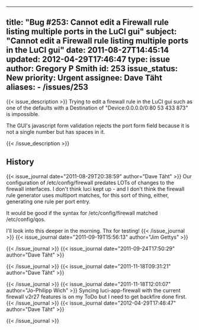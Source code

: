 
---
title: "Bug #253: Cannot edit a Firewall rule listing multiple ports in the LuCI gui"
subject: "Cannot edit a Firewall rule listing multiple ports in the LuCI gui"
date: 2011-08-27T14:45:14
updated: 2012-04-29T17:46:47
type: issue
author: Gregory P Smith
id: 253
issue_status: New
priority: Urgent
assignee: Dave Täht
aliases:
    - /issues/253
---

{{< issue_description >}}
Trying to edit a firewall rule in the LuCI gui such as one of the
defaults with a Destination of "Device:0.0.0.0/0:80 53 433 873" is
impossible.

The GUI's javascript form validation rejects the port form field because
it is not a single number but has spaces in it.


{{< /issue_description >}}

## History
{{< issue_journal date="2011-08-29T20:38:59" author="Dave Täht" >}}
Our configuration of /etc/config/firewall predates LOTs of changes to
the firewall interfaces. I don't think luci kept up - and I don't think
the firewall rule generator uses multiport matches, for this sort of
thing, either, generating one rule per port entry.

It would be good if the syntax for /etc/config/firewall matched
/etc/config/qos.

I'll look into this deeper in the morning. Thx for testing!
{{< /issue_journal >}}
{{< issue_journal date="2011-09-19T15:56:13" author="Jim Gettys" >}}

{{< /issue_journal >}}
{{< issue_journal date="2011-09-24T17:50:29" author="Dave Täht" >}}

{{< /issue_journal >}}
{{< issue_journal date="2011-11-18T09:31:21" author="Dave Täht" >}}

{{< /issue_journal >}}
{{< issue_journal date="2011-11-18T12:01:07" author="Jo-Philipp Wich" >}}
Syncing luci-app-firewall with the current firewall v2r27 features is on
my ToDo but I need to get backfire done first.
{{< /issue_journal >}}
{{< issue_journal date="2012-04-29T17:46:47" author="Dave Täht" >}}

{{< /issue_journal >}}

